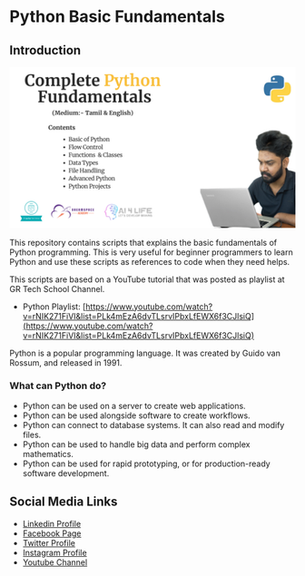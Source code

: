 # Python Basic Fundamentals

## Introduction

![Image](github-readme-contents/banner.png)

This repository contains scripts that explains the basic fundamentals of Python programming. This is  very useful for beginner programmers to learn Python and use these scripts as references to code when they need helps.

This scripts are based on a YouTube tutorial that was posted as playlist at GR Tech School Channel.

* Python Playlist: [https://www.youtube.com/watch?v=rNIK271FiVI&list=PLk4mEzA6dvTLsrvIPbxLfEWX6f3CJlsiQ](https://www.youtube.com/watch?v=rNIK271FiVI&list=PLk4mEzA6dvTLsrvIPbxLfEWX6f3CJlsiQ)

Python is a popular programming language. It was created by Guido van Rossum, and released in 1991.

### What can Python do?
- Python can be used on a server to create web applications.
- Python can be used alongside software to create workflows.
- Python can connect to database systems. It can also read and modify files.
- Python can be used to handle big data and perform complex mathematics.
- Python can be used for rapid prototyping, or for production-ready software development.


Social Media Links
---

* [Linkedin Profile](https://www.linkedin.com/in/gunarakulangunaretnam/)
* [Facebook Page](https://www.facebook.com/gunarakulangunaretnam)
* [Twitter Profile](https://twitter.com/gunarakulang)
* [Instagram Profile](https://www.instagram.com/gunarakulangunaretnam/)
* [Youtube Channel](https://www.youtube.com/channel/UCMWkED5sabgVZSCKjZuRJXA)
